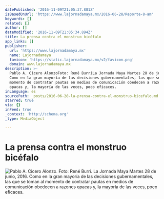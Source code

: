 ```yaml
---
datePublished: '2016-11-09T21:05:37.801Z'
isBasedOnUrl: 'https://www.lajornadamaya.mx/2016-06-28/Reporte-8-am'
keywords: []
related: []
author: []
dateModified: '2016-11-09T21:05:34.894Z'
title: La prensa contra el monstruo bicéfalo
app_links: []
publisher:
  url: 'https://www.lajornadamaya.mx'
  name: Lajornadamaya
  favicon: 'https://static.lajornadamaya.mx/v2/favicon.png'
  domain: www.lajornadamaya.mx
description: >-
  Pablo A. Cicero AlonzoFoto: René BurriLa Jornada Maya Martes 28 de junio, 2016
  Como en la gran mayoría de las decisiones gubernamentales, las que se toman al
  momento de contratar pautas en medios de comunicación obedecen a razones
  opacas y, la mayoría de las veces, poco eficaces.
inLanguage: es
sourcePath: _posts/2016-06-28-la-prensa-contra-el-monstruo-bicefalo.md
starred: true
via: {}
inFeed: true
_context: 'http://schema.org'
_type: MediaObject

---
```

# La prensa contra el monstruo bicéfalo
![Pablo A. Cicero Alonzo. Foto: René Burri. La Jornada Maya Martes 28 de junio, 2016. Como en la gran mayoría de las decisiones gubernamentales, las que se toman al momento de contratar pautas en medios de comunicación obedecen a razones opacas y, la mayoría de las veces, poco eficaces.](https://the-grid-user-content.s3-us-west-2.amazonaws.com/9e773aa9-208d-4312-80f5-7b512b414be6.png)
